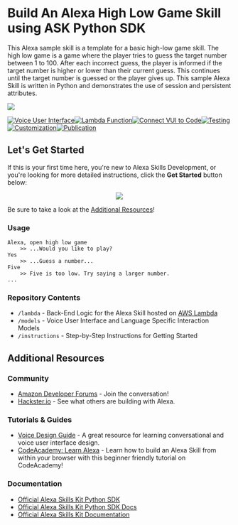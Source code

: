 Build An Alexa High Low Game Skill using ASK Python SDK
=========================================

This Alexa sample skill is a template for a basic high-low game skill. The high low game is a game where the player tries to guess the target number between 1 to 100. After each incorrect guess, the player is informed if the target number is higher or lower than their current guess. This continues until the target number is guessed or the player gives up. This sample Alexa Skill is written in Python and demonstrates the use of session and persistent attributes.

<img src="https://m.media-amazon.com/images/G/01/mobile-apps/dex/alexa/alexa-skills-kit/tutorials/quiz-game/header._TTH_.png" />

[![Voice User Interface](https://m.media-amazon.com/images/G/01/mobile-apps/dex/alexa/alexa-skills-kit/tutorials/navigation/1-off._TTH_.png)](https://developer.amazon.com/en-US/alexa/alexa-skills-kit/vui)[![Lambda Function](https://m.media-amazon.com/images/G/01/mobile-apps/dex/alexa/alexa-skills-kit/tutorials/navigation/2-off._TTH_.png)](https://github.com/whitleywj/whitleywj/tree/master/lambda/py)[![Connect VUI to Code](https://m.media-amazon.com/images/G/01/mobile-apps/dex/alexa/alexa-skills-kit/tutorials/navigation/3-off._TTH_.png)](https://developer.amazon.com/en-US/alexa/alexa-skills-kit/get-deeper/tutorials-code-samples/build-an-engaging-alexa-skill/module-2)[![Testing](https://m.media-amazon.com/images/G/01/mobile-apps/dex/alexa/alexa-skills-kit/tutorials/navigation/4-off._TTH_.png)](https://developer.amazon.com/en-US/docs/alexa/devconsole/test-your-skill.html)[![Customization](https://m.media-amazon.com/images/G/01/mobile-apps/dex/alexa/alexa-skills-kit/tutorials/navigation/5-off._TTH_.png)](https://developer.amazon.com/en-US/docs/alexa/custom-skills/understanding-custom-skills.html)[![Publication](https://m.media-amazon.com/images/G/01/mobile-apps/dex/alexa/alexa-skills-kit/tutorials/navigation/6-off._TTH_.png)](https://developer.amazon.com/en-US/docs/alexa/alexa-for-business/create-and-publish-private-skills-devconsole.html)

## Let's Get Started
If this is your first time here, you're new to Alexa Skills Development, or you're looking for more detailed instructions, click the **Get Started** button below:

<p align='center'>
<a href='https://developer.amazon.com/en-US/docs/alexa/custom-skills/steps-to-build-a-custom-skill.html'><img src='https://camo.githubusercontent.com/db9b9ce26327ad3bac57ec4daf0961a382d75790/68747470733a2f2f6d2e6d656469612d616d617a6f6e2e636f6d2f696d616765732f472f30312f6d6f62696c652d617070732f6465782f616c6578612f616c6578612d736b696c6c732d6b69742f7475746f7269616c732f67656e6572616c2f627574746f6e732f627574746f6e5f6765745f737461727465642e5f5454485f2e706e67'></a>
</p>


Be sure to take a look at the [Additional Resources](#additional-resources)!

### Usage

```text
Alexa, open high low game
	>> ...Would you like to play?
Yes
	>> ...Guess a number...
Five
	>> Five is too low. Try saying a larger number.
...
```

### Repository Contents	 
* `/lambda` - Back-End Logic for the Alexa Skill hosted on [AWS Lambda](https://aws.amazon.com/lambda/)
* `/models` - Voice User Interface and Language Specific Interaction Models
* `/instructions` - Step-by-Step Instructions for Getting Started

## Additional Resources

### Community

* [Amazon Developer Forums](https://forums.developer.amazon.com/spaces/165/index.html) - Join the conversation!
* [Hackster.io](https://www.hackster.io/amazon-alexa) - See what others are building with Alexa.

### Tutorials & Guides

* [Voice Design Guide](https://developer.amazon.com/designing-for-voice/) - A great resource for learning conversational and voice user interface design.
* [CodeAcademy: Learn Alexa](https://www.codecademy.com/learn/learn-alexa) - Learn how to build an Alexa Skill from within your browser with this beginner friendly tutorial on CodeAcademy!

### Documentation

*  [Official Alexa Skills Kit Python SDK](https://pypi.org/project/ask-sdk/)
*  [Official Alexa Skills Kit Python SDK Docs](https://alexa-skills-kit-python-sdk.readthedocs.io/en/latest/)
*  [Official Alexa Skills Kit Documentation](https://developer.amazon.com/docs/ask-overviews/build-skills-with-the-alexa-skills-kit.html)
